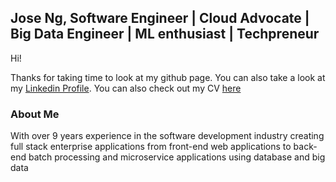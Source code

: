 ## Jose Ng, Software Engineer | Cloud Advocate | Big Data Engineer | ML enthusiast | Techpreneur

Hi!

Thanks for taking time to look at my github page. You can also take a look at my 
[Linkedin Profile](https://www.linkedin.com/in/ngjosesi/). You can also check out my CV [here](https://docs.google.com/document/d/1gU9T8QujdCRQpGN7_aurCKtE4JMSNMqkrah6MAn87yU/edit?usp=sharing)

### About Me

With over 9 years experience in the software development industry creating full stack enterprise applications from front-end web applications to back-end batch processing and microservice applications using database and big data
